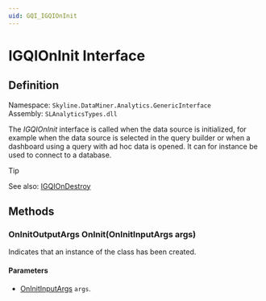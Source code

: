 ```yaml
---
uid: GQI_IGQIOnInit
---
```


# IGQIOnInit Interface

## Definition

Namespace: `Skyline.DataMiner.Analytics.GenericInterface`  
Assembly: `SLAnalyticsTypes.dll`

The *IGQIOnInit* interface is called when the data source is initialized, for example when the data source is selected in the query builder or when a dashboard using a query with ad hoc data is opened. It can for instance be used to connect to a database.

> [!TIP]
> See also: [IGQIOnDestroy](xref:GQI_IGQIOnDestroy)

## Methods

### OnInitOutputArgs OnInit(OnInitInputArgs args)

Indicates that an instance of the class has been created.

#### Parameters

- [OnInitInputArgs](xref:GQI_OnInitInputArgs) `args`.